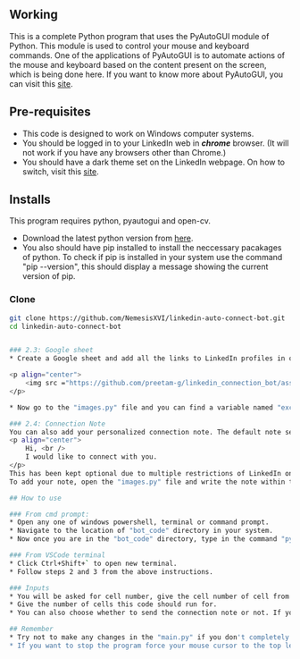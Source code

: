 ## Working
This is a complete Python program that uses the PyAutoGUI module of Python. This module is used to control your mouse and keyboard commands. One of the applications of PyAutoGUI is to automate actions of the mouse and keyboard based on the content present on the screen, which is being done here. If you want to know more about PyAutoGUI, you can visit this [site](https://pyautogui.readthedocs.io/en/latest/).

## Pre-requisites
* This code is designed to work on Windows computer systems.
* You should be logged in to your LinkedIn web in **_chrome_** browser. (It will not work if you have any browsers other than Chrome.)
* You should have a dark theme set on the LinkedIn webpage. On how to switch, visit this [site](https://www.linkedin.com/help/linkedin/answer/a524473/switch-between-dark-and-light-mode#:~:text=To%20switch%20to%20either%20dark,under%20Display%2C%20click%20Dark%20mode.).

## Installs

This program requires python, pyautogui and open-cv. 
* Download the latest python version from [here](https://www.python.org/downloads/).
* You also should have pip installed to install the neccessary pacakages of python. To check if pip is installed in your system use the command "pip --version", this should display a message showing the current version of pip.

### Clone 
```bash
git clone https://github.com/NemesisXVI/linkedin-auto-connect-bot.git
cd linkedin-auto-connect-bot


### 2.3: Google sheet
* Create a Google sheet and add all the links to LinkedIn profiles in one column. Make sure that there are no empty cells between two links in that column. Here is an example image.

<p align="center">
    <img src ="https://github.com/preetam-g/linkedin_connection_bot/assets/118665778/b3e1cdf5-0756-47ae-9335-4a6d2ea239a2" height = "280">
</p>

* Now go to the "images.py" file and you can find a variable named "excel_sheet_link". Update the link with the link of your excel sheet.  To avoid google account conflicts, make sure the sheet is accessable to all google accounts.

### 2.4: Connection Note
You can also add your personalized connection note. The default note set is 
<p align="center">
    Hi, <br />
    I would like to connect with you.
</p>
This has been kept optional due to multiple restrictions of LinkedIn on free accounts.
To add your note, open the "images.py" file and write the note within triple dobule-quotes ("""Like this"""). This ensures that we can add notes consisting of multiple lines in the python file.

## How to use

### From cmd prompt:
* Open any one of windows powershell, terminal or command prompt. 
* Navigate to the location of "bot_code" directory in your system.
* Now once you are in the "bot_code" directory, type in the command "python main.py" to start executing the program.

### From VSCode terminal
* Click Ctrl+Shift+` to open new terminal.
* Follow steps 2 and 3 from the above instructions.

### Inputs
* You will be asked for cell number, give the cell number of cell from which you want to start sending requests from the excel sheet.
* Give the number of cells this code should run for.
* You can also choose whether to send the connection note or not. If you choose "y" make sure to edit the default connection note before starting the program.

## Remember
* Try not to make any changes in the "main.py" if you don't completely understand how to code works. If you are well aware of python you can tweek the code according to your needs by refering to the pyautogui documentation. 
* If you want to stop the program force your mouse cursor to the top left corner of the screen, this will trigger the fail-safe mechanism and the program will stop executing. You can continue again from the stopped cell by giving this cell num and input when you run the program again.